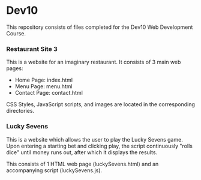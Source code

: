 # Dev10

This repository consists of files completed for the Dev10 Web Development Course. 

<h3>Restaurant Site 3</h3>

This is a website for an imaginary restaurant. It consists of 3 main web pages:
- Home Page: index.html
- Menu Page: menu.html
- Contact Page: contact.html

CSS Styles, JavaScript scripts, and images are located in the corresponding directories.

<h3>Lucky Sevens</h3>

This is a website which allows the user to play the Lucky Sevens game. Upon entering a starting bet and clicking play, the script continuously "rolls dice" until money runs out, after which it displays the results. 

This consists of 1 HTML web page (luckySevens.html) and an accompanying script (luckySevens.js). 
